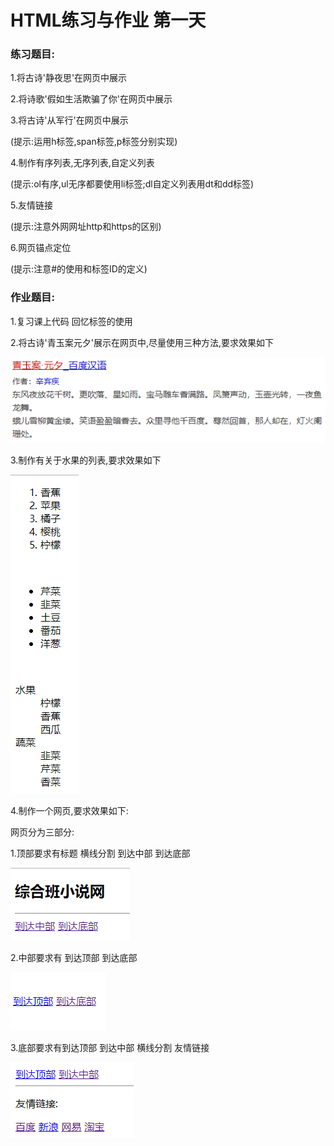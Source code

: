 # HTML练习与作业 第一天 

### 练习题目:

1.将古诗'静夜思'在网页中展示

2.将诗歌'假如生活欺骗了你'在网页中展示

3.将古诗'从军行'在网页中展示

(提示:运用h标签,span标签,p标签分别实现)

4.制作有序列表,无序列表,自定义列表

(提示:ol有序,ul无序都要使用li标签;dl自定义列表用dt和dd标签)

5.友情链接

(提示:注意外网网址http和https的区别)

6.网页锚点定位

(提示:注意#的使用和标签ID的定义)

### 作业题目:

1.复习课上代码 回忆标签的使用

2.将古诗'青玉案元夕'展示在网页中,尽量使用三种方法,要求效果如下

![qingyuanyuanxi](../../image/html/html01/qingyuanyuanxi.png)

3.制作有关于水果的列表,要求效果如下

![liebiao](../../image/html/html01/liebiao.png)

4.制作一个网页,要求效果如下:

网页分为三部分:

1.顶部要求有标题 横线分割 到达中部 到达底部

![liebiao](../../image/html/html01/hw03_1.png)

2.中部要求有 到达顶部 到达底部

![liebiao](../../image/html/html01/hw03_2.png)

3.底部要求有到达顶部 到达中部 横线分割 友情链接 

![liebiao](../../image/html/html01/hw03_3.png)